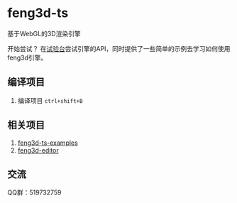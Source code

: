 # feng3d-ts
基于WebGL的3D渲染引擎

开始尝试？ 在[试验台](http://h5.feng3d.com/examples/index.html)尝试引擎的API，同时提供了一些简单的示例去学习如何使用feng3d引擎。

## 编译项目

1. 编译项目
    `ctrl+shift+B`

## 相关项目

1. [feng3d-ts-examples](https://github.com/feng3dTS/feng3d-ts-examples)
1. [feng3d-editor](https://github.com/feng3dTS/feng3d-editor)

## 交流
QQ群：519732759